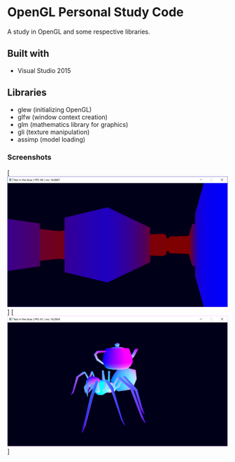 # OpenGL Personal Study Code
A study in OpenGL and some respective libraries.

## Built with
* Visual Studio 2015

## Libraries
* glew      (initializing OpenGL)
* glfw      (window context creation)
* glm       (mathematics library for graphics)
* gli       (texture manipulation)
* assimp    (model loading)

### Screenshots
[<img alt="Various Cubes with some depth coloring" src="screenshots/cubedepth.PNG" width="512">]
[<img alt="Rendering of a spider and teapot model" src="screenshots/model.PNG" width="512">]
